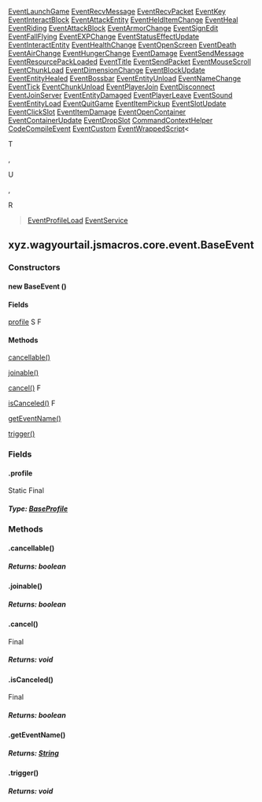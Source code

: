 
[EventLaunchGame](1.9.2/xyz/wagyourtail/jsmacros/client/api/event/impl/EventLaunchGame.html) [EventRecvMessage](1.9.2/xyz/wagyourtail/jsmacros/client/api/event/impl/EventRecvMessage.html) [EventRecvPacket](1.9.2/xyz/wagyourtail/jsmacros/client/api/event/impl/EventRecvPacket.html) [EventKey](1.9.2/xyz/wagyourtail/jsmacros/client/api/event/impl/EventKey.html) [EventInteractBlock](1.9.2/xyz/wagyourtail/jsmacros/client/api/event/impl/player/EventInteractBlock.html) [EventAttackEntity](1.9.2/xyz/wagyourtail/jsmacros/client/api/event/impl/player/EventAttackEntity.html) [EventHeldItemChange](1.9.2/xyz/wagyourtail/jsmacros/client/api/event/impl/player/EventHeldItemChange.html) [EventHeal](1.9.2/xyz/wagyourtail/jsmacros/client/api/event/impl/player/EventHeal.html) [EventRiding](1.9.2/xyz/wagyourtail/jsmacros/client/api/event/impl/player/EventRiding.html) [EventAttackBlock](1.9.2/xyz/wagyourtail/jsmacros/client/api/event/impl/player/EventAttackBlock.html) [EventArmorChange](1.9.2/xyz/wagyourtail/jsmacros/client/api/event/impl/player/EventArmorChange.html) [EventSignEdit](1.9.2/xyz/wagyourtail/jsmacros/client/api/event/impl/player/EventSignEdit.html) [EventFallFlying](1.9.2/xyz/wagyourtail/jsmacros/client/api/event/impl/player/EventFallFlying.html) [EventEXPChange](1.9.2/xyz/wagyourtail/jsmacros/client/api/event/impl/player/EventEXPChange.html) [EventStatusEffectUpdate](1.9.2/xyz/wagyourtail/jsmacros/client/api/event/impl/player/EventStatusEffectUpdate.html) [EventInteractEntity](1.9.2/xyz/wagyourtail/jsmacros/client/api/event/impl/player/EventInteractEntity.html) [EventHealthChange](1.9.2/xyz/wagyourtail/jsmacros/client/api/event/impl/player/EventHealthChange.html) [EventOpenScreen](1.9.2/xyz/wagyourtail/jsmacros/client/api/event/impl/player/EventOpenScreen.html) [EventDeath](1.9.2/xyz/wagyourtail/jsmacros/client/api/event/impl/player/EventDeath.html) [EventAirChange](1.9.2/xyz/wagyourtail/jsmacros/client/api/event/impl/player/EventAirChange.html) [EventHungerChange](1.9.2/xyz/wagyourtail/jsmacros/client/api/event/impl/player/EventHungerChange.html) [EventDamage](1.9.2/xyz/wagyourtail/jsmacros/client/api/event/impl/player/EventDamage.html) [EventSendMessage](1.9.2/xyz/wagyourtail/jsmacros/client/api/event/impl/EventSendMessage.html) [EventResourcePackLoaded](1.9.2/xyz/wagyourtail/jsmacros/client/api/event/impl/EventResourcePackLoaded.html) [EventTitle](1.9.2/xyz/wagyourtail/jsmacros/client/api/event/impl/EventTitle.html) [EventSendPacket](1.9.2/xyz/wagyourtail/jsmacros/client/api/event/impl/EventSendPacket.html) [EventMouseScroll](1.9.2/xyz/wagyourtail/jsmacros/client/api/event/impl/EventMouseScroll.html) [EventChunkLoad](1.9.2/xyz/wagyourtail/jsmacros/client/api/event/impl/world/EventChunkLoad.html) [EventDimensionChange](1.9.2/xyz/wagyourtail/jsmacros/client/api/event/impl/world/EventDimensionChange.html) [EventBlockUpdate](1.9.2/xyz/wagyourtail/jsmacros/client/api/event/impl/world/EventBlockUpdate.html) [EventEntityHealed](1.9.2/xyz/wagyourtail/jsmacros/client/api/event/impl/world/EventEntityHealed.html) [EventBossbar](1.9.2/xyz/wagyourtail/jsmacros/client/api/event/impl/world/EventBossbar.html) [EventEntityUnload](1.9.2/xyz/wagyourtail/jsmacros/client/api/event/impl/world/EventEntityUnload.html) [EventNameChange](1.9.2/xyz/wagyourtail/jsmacros/client/api/event/impl/world/EventNameChange.html) [EventTick](1.9.2/xyz/wagyourtail/jsmacros/client/api/event/impl/world/EventTick.html) [EventChunkUnload](1.9.2/xyz/wagyourtail/jsmacros/client/api/event/impl/world/EventChunkUnload.html) [EventPlayerJoin](1.9.2/xyz/wagyourtail/jsmacros/client/api/event/impl/world/EventPlayerJoin.html) [EventDisconnect](1.9.2/xyz/wagyourtail/jsmacros/client/api/event/impl/world/EventDisconnect.html) [EventJoinServer](1.9.2/xyz/wagyourtail/jsmacros/client/api/event/impl/world/EventJoinServer.html) [EventEntityDamaged](1.9.2/xyz/wagyourtail/jsmacros/client/api/event/impl/world/EventEntityDamaged.html) [EventPlayerLeave](1.9.2/xyz/wagyourtail/jsmacros/client/api/event/impl/world/EventPlayerLeave.html) [EventSound](1.9.2/xyz/wagyourtail/jsmacros/client/api/event/impl/world/EventSound.html) [EventEntityLoad](1.9.2/xyz/wagyourtail/jsmacros/client/api/event/impl/world/EventEntityLoad.html) [EventQuitGame](1.9.2/xyz/wagyourtail/jsmacros/client/api/event/impl/EventQuitGame.html) [EventItemPickup](1.9.2/xyz/wagyourtail/jsmacros/client/api/event/impl/inventory/EventItemPickup.html) [EventSlotUpdate](1.9.2/xyz/wagyourtail/jsmacros/client/api/event/impl/inventory/EventSlotUpdate.html) [EventClickSlot](1.9.2/xyz/wagyourtail/jsmacros/client/api/event/impl/inventory/EventClickSlot.html) [EventItemDamage](1.9.2/xyz/wagyourtail/jsmacros/client/api/event/impl/inventory/EventItemDamage.html) [EventOpenContainer](1.9.2/xyz/wagyourtail/jsmacros/client/api/event/impl/inventory/EventOpenContainer.html) [EventContainerUpdate](1.9.2/xyz/wagyourtail/jsmacros/client/api/event/impl/inventory/EventContainerUpdate.html) [EventDropSlot](1.9.2/xyz/wagyourtail/jsmacros/client/api/event/impl/inventory/EventDropSlot.html) [CommandContextHelper](1.9.2/xyz/wagyourtail/jsmacros/client/api/helpers/CommandContextHelper.html) [CodeCompileEvent](1.9.2/xyz/wagyourtail/jsmacros/client/gui/editor/highlighting/scriptimpl/CodeCompileEvent.html) [EventCustom](1.9.2/xyz/wagyourtail/jsmacros/core/event/impl/EventCustom.html) [EventWrappedScript](1.9.2/xyz/wagyourtail/jsmacros/core/event/impl/EventWrappedScript.html)<

T

, 

U

, 

R

> [EventProfileLoad](1.9.2/xyz/wagyourtail/jsmacros/core/event/impl/EventProfileLoad.html) [EventService](1.9.2/xyz/wagyourtail/jsmacros/core/service/EventService.html)

xyz.wagyourtail.jsmacros.core.event.BaseEvent
---------------------------------------------

#### 

### Constructors

#### new BaseEvent ()




#### Fields

[profile](#profile)
S
F



#### Methods

[cancellable()](#cancellable-)


[joinable()](#joinable-)


[cancel()](#cancel-)
F


[isCanceled()](#isCanceled-)
F


[getEventName()](#getEventName-)


[trigger()](#trigger-)



### Fields

#### .profile

Static
Final

##### Type: [BaseProfile](1.9.2/xyz/wagyourtail/jsmacros/core/config/BaseProfile.html)



### Methods

#### .cancellable()


##### Returns: boolean



#### .joinable()


##### Returns: boolean



#### .cancel()

Final

##### Returns: void



#### .isCanceled()

Final

##### Returns: boolean



#### .getEventName()


##### Returns: [String](https://docs.oracle.com/javase/8/docs/api/index.html?java/lang/String.html)



#### .trigger()


##### Returns: void





